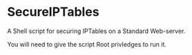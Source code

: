# SecureIPTables

A Shell script for securing IPTables on a Standard Web-server.

You will need to give the script Root privledges to run it.
